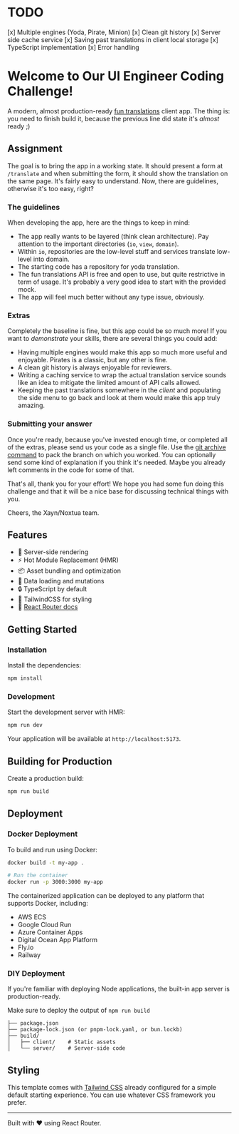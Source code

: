 # TODO

[x] Multiple engines (Yoda, Pirate, Minion)
[x] Clean git history
[x] Server side cache service
[x] Saving past translations in client local storage
[x] TypeScript implementation
[x] Error handling

# Welcome to Our UI Engineer Coding Challenge!

A modern, almost production-ready [fun translations](https://funtranslations.com/) client app.
The thing is: you need to finish build it, because the previous line did state it's _almost_ ready ;)

## Assignment

The goal is to bring the app in a working state. It should present a form at `/translate` and when submitting the form, it should show the translation on the same page. It's fairly easy to understand. Now, there are guidelines, otherwise it's too easy, right?

### The guidelines

When developing the app, here are the things to keep in mind:

- The app really wants to be layered (think clean architecture). Pay attention to the important directories (`io`, `view`, `domain`).
- Within `io`, repositories are the low-level stuff and services translate low-level into domain.
- The starting code has a repository for yoda translation.
- The fun translations API is free and open to use, but quite restrictive in term of usage. It's probably a very good idea to start with the provided mock.
- The app will feel much better without any type issue, obviously.

### Extras

Completely the baseline is fine, but this app could be so much more! If you want to _demonstrate_ your skills, there are several things you could add:

- Having multiple engines would make this app so much more useful and enjoyable. Pirates is a classic, but any other is fine.
- A clean git history is always enjoyable for reviewers.
- Writing a caching service to wrap the actual translation service sounds like an idea to mitigate the limited amount of API calls allowed.
- Keeping the past translations somewhere in the _client_ and populating the side menu to go back and look at them would make this app truly amazing.

### Submitting your answer

Once you're ready, because you've invested enough time, or completed all of the extras, please send us your code as a single file. Use the [git archive command](https://graphite.dev/guides/git-archive) to pack the branch on which you worked. You can optionally send some kind of explanation if you think it's needed. Maybe you already left comments in the code for some of that.

That's all, thank you for your effort! We hope you had some fun doing this challenge and that it will be a nice base for discussing technical things with you.

Cheers, the Xayn/Noxtua team.

## Features

- 🚀 Server-side rendering
- ⚡️ Hot Module Replacement (HMR)
- 📦 Asset bundling and optimization
- 🔄 Data loading and mutations
- 🔒 TypeScript by default
- 🎉 TailwindCSS for styling
- 📖 [React Router docs](https://reactrouter.com/)

## Getting Started

### Installation

Install the dependencies:

```bash
npm install
```

### Development

Start the development server with HMR:

```bash
npm run dev
```

Your application will be available at `http://localhost:5173`.

## Building for Production

Create a production build:

```bash
npm run build
```

## Deployment

### Docker Deployment

To build and run using Docker:

```bash
docker build -t my-app .

# Run the container
docker run -p 3000:3000 my-app
```

The containerized application can be deployed to any platform that supports Docker, including:

- AWS ECS
- Google Cloud Run
- Azure Container Apps
- Digital Ocean App Platform
- Fly.io
- Railway

### DIY Deployment

If you're familiar with deploying Node applications, the built-in app server is production-ready.

Make sure to deploy the output of `npm run build`

```
├── package.json
├── package-lock.json (or pnpm-lock.yaml, or bun.lockb)
├── build/
│   ├── client/    # Static assets
│   └── server/    # Server-side code
```

## Styling

This template comes with [Tailwind CSS](https://tailwindcss.com/) already configured for a simple default starting experience. You can use whatever CSS framework you prefer.

---

Built with ❤️ using React Router.

